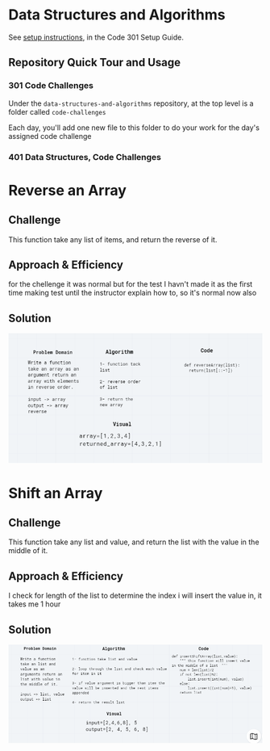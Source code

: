 # Data Structures and Algorithms

See [setup instructions](https://codefellows.github.io/setup-guide/code-301/3-code-challenges), in the Code 301 Setup Guide.

## Repository Quick Tour and Usage

### 301 Code Challenges

Under the `data-structures-and-algorithms` repository, at the top level is a folder called `code-challenges`

Each day, you'll add one new file to this folder to do your work for the day's assigned code challenge

### 401 Data Structures, Code Challenges

# Reverse an Array
<!-- Short summary or background information -->

## Challenge
This function take any list of items, and return the reverse of it.

## Approach & Efficiency
 for the chellenge it was normal but for the test I havn't made it as the first time making test until the instructor explain how to, so it's normal now also

## Solution

![whiteboeard](./python/assests/class1.png)

# Shift an Array
<!-- Short summary or background information -->

## Challenge
This function take any list and value, and return the list with the value in the middle of it.

## Approach & Efficiency
 I check for length of the list to determine the index i will insert the value in, it takes me 1 hour 

## Solution

![whiteboeard](./python/assests/array_shift.png)

